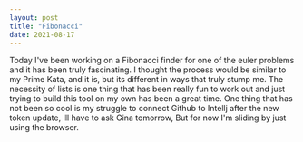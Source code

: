 ```yaml
---
layout: post 
title: "Fibonacci"
date: 2021-08-17
---
```

Today I've been working on a Fibonacci finder for one of the euler problems and it has been truly fascinating. 
I thought the process would be similar to my Prime Kata, and it is, but its different in ways that truly stump me. 
The necessity of lists is one thing that has been really fun to work out and just trying to build this tool on my own has been a great time. 
One thing that has not been so cool is my struggle to connect Github to Intellj after the new token update, Ill have to ask Gina tomorrow, But for now I'm sliding by just using the browser. 
